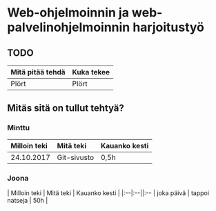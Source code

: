 # Web-ohjelmoinnin ja web-palvelinohjelmoinnin harjoitustyö

## TODO

| Mitä pitää tehdä | Kuka tekee |
|:--|:--|
| Plört | Plört |

## Mitäs sitä on tullut tehtyä?

### Minttu

| Milloin teki | Mitä teki | Kauanko kesti |
|:--|:--|:--|
| 24.10.2017 | Git-sivusto | 0,5h |

### Joona

| Milloin teki | Mitä teki | Kauanko kesti |
|:--|:--||:--
| joka päivä | tappoi natseja | 50h |
